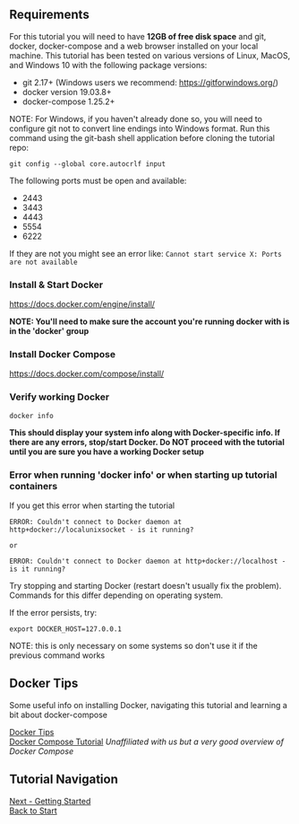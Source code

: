 ## Requirements

For this tutorial you will need to have **12GB of free disk space** and git, docker, docker-compose and a web browser installed on your local machine.  This tutorial has been tested on various versions of Linux, MacOS, and Windows 10 with the following package versions:

- git 2.17+ (Windows users we recommend:  https://gitforwindows.org/)
- docker version 19.03.8+
- docker-compose 1.25.2+

NOTE: For Windows, if you haven't already done so, you will need to configure git not to convert line endings into Windows format.  Run this command using the git-bash shell application before cloning the tutorial repo:

```
git config --global core.autocrlf input
```

The following ports must be open and available:

- 2443
- 3443
- 4443
- 5554
- 6222

If they are not you might see an error like:
`Cannot start service X: Ports are not available`

### Install & Start Docker

https://docs.docker.com/engine/install/

**NOTE: You'll need to make sure the account you're running docker with is in the 'docker' group**

### Install Docker Compose  

https://docs.docker.com/compose/install/

### Verify working Docker

```
docker info
```

**This should display your system info along with Docker-specific info.  If there are any errors, stop/start Docker.  Do NOT proceed with the tutorial until you are sure you have a working Docker setup**


### Error when running 'docker info' or when starting up tutorial containers

If you get this error when starting the tutorial   

```
ERROR: Couldn't connect to Docker daemon at http+docker://localunixsocket - is it running?

or  

ERROR: Couldn't connect to Docker daemon at http+docker://localhost - is it running?
```

Try stopping and starting Docker (restart doesn't usually fix the problem).  Commands for this differ depending on operating system.

If the error persists, try:  

```
export DOCKER_HOST=127.0.0.1
```

NOTE: this is only necessary on some systems so don't use it if the previous command works

## Docker Tips

Some useful info on installing Docker, navigating this tutorial and learning a bit about docker-compose

[Docker Tips](docker_tips.md)  
[Docker Compose Tutorial](https://youtu.be/DX1T-PKHKhg) *Unaffiliated with us but a very good overview of Docker Compose*


## Tutorial Navigation

[Next - Getting Started](getting_started.md)  
[Back to Start](../README.md)
